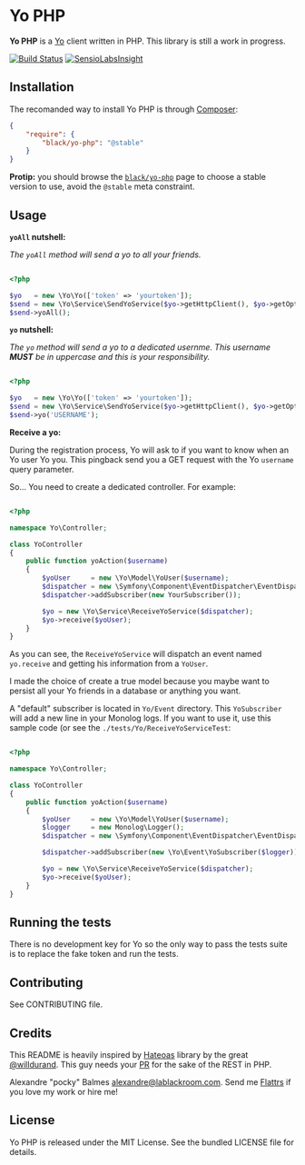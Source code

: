 Yo PHP
======

__Yo PHP__ is a [Yo][1] client written in PHP. This library is still a work in progress.

[![Build Status](https://travis-ci.org/black-project/yo-php.svg?branch=master)](https://travis-ci.org/black-project/yo-php)
[![SensioLabsInsight](https://insight.sensiolabs.com/projects/eec93d37-ced3-434d-9b83-dc5537eaca2f/big.png)](https://insight.sensiolabs.com/projects/eec93d37-ced3-434d-9b83-dc5537eaca2f)

Installation
------------

The recomanded way to install Yo PHP is through [Composer][2]:

```json
{
    "require": {
        "black/yo-php": "@stable"
    }
}
```

__Protip:__ you should browse the [`black/yo-php`][7] page to choose a stable version to use, avoid the `@stable` meta
constraint.

Usage
-----

__`yoAll` nutshell:__

_The `yoAll` method will send a yo to all your friends._

```php

<?php

$yo   = new \Yo\Yo(['token' => 'yourtoken']);
$send = new \Yo\Service\SendYoService($yo->getHttpClient(), $yo->getOptions());
$send->yoAll();
```

__`yo` nutshell:__

_The `yo` method will send a yo to a dedicated usernme. This username __MUST__ be in uppercase and this is your
responsibility._

```php

<?php

$yo   = new \Yo\Yo(['token' => 'yourtoken']);
$send = new \Yo\Service\SendYoService($yo->getHttpClient(), $yo->getOptions());
$send->yo('USERNAME');
```

__Receive a yo:__

During the registration process, Yo will ask to if you want to know when an Yo user Yo you. This pingback send you a
 GET request with the Yo `username` query parameter.

So... You need to create a dedicated controller. For example:

```php

<?php

namespace Yo\Controller;

class YoController
{
    public function yoAction($username)
    {
        $yoUser     = new \Yo\Model\YoUser($username);
        $dispatcher = new \Symfony\Component\EventDispatcher\EventDispatcher();
        $dispatcher->addSubscriber(new YourSubscriber());

        $yo = new \Yo\Service\ReceiveYoService($dispatcher);
        $yo->receive($yoUser);
    }
}
```

As you can see, the `ReceiveYoService` will dispatch an event named `yo.receive` and getting his information from a
`YoUser`.

I made the choice of create a true model because you maybe want to persist all your Yo friends in a database or
anything you want.

A "default" subscriber is located in `Yo/Event` directory. This `YoSubscriber` will add a new line in your Monolog logs.
If you want to use it, use this sample code (or see the `./tests/Yo/ReceiveYoServiceTest`:

```php

<?php

namespace Yo\Controller;

class YoController
{
    public function yoAction($username)
    {
        $yoUser     = new \Yo\Model\YoUser($username);
        $logger     = new Monolog\Logger();
        $dispatcher = new \Symfony\Component\EventDispatcher\EventDispatcher();

        $dispatcher->addSubscriber(new \Yo\Event\YoSubscriber($logger));

        $yo = new \Yo\Service\ReceiveYoService($dispatcher);
        $yo->receive($yoUser);
    }
}
```


Running the tests
-----------------

There is no development key for Yo so the only way to pass the tests suite is to replace the fake token and run the
tests.

Contributing
------------

See CONTRIBUTING file.

Credits
-------

This README is heavily inspired by [Hateoas][4] library by the great [@willdurand][8]. This guy needs your [PR][5] for the
sake of the REST in PHP.

Alexandre "pocky" Balmes [alexandre@lablackroom.com][3]. Send me [Flattrs][6] if you love my work or hire me!


License
-------
Yo PHP is released under the MIT License. See the bundled LICENSE file for details.

[1]: http://www.justyo.co/
[2]: http://getcomposer.org/
[3]: mailto:alexandre@lablackroom.com
[4]: https://github.com/willdurand/Hateoas
[5]: http://williamdurand.fr/2014/07/02/resting-with-symfony-sos/
[6]: https://flattr.com/profile/alexandre.balmes
[7]: https://packagist.org/packages/black/yo-php
[8]: https://github.com/willdurand